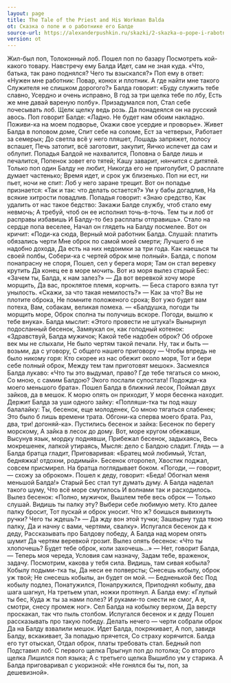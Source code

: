 ```yaml
---
layout: page
title: The Tale of the Priest and His Workman Balda
ot: Сказка о попе и о работнике его Балде
source-url: https://alexanderpushkin.ru/skazki/2-skazka-o-pope-i-rabotnike-ego-balde.html
version: ot
---
```


Жил-был поп,
Толоконный лоб.
Пошел поп по базару
Посмотреть кой-какого товару.
Навстречу ему Балда
Идет, сам не зная куда.
«Что, батька, так рано поднялся?
Чего ты взыскался?»
Поп ему в ответ: «Нужен мне работник:
Повар, конюх и плотник.
А где найти мне такого
Служителя не слишком дорогого?»
Балда говорит: «Буду служить тебе славно,
Усердно и очень исправно,
В год за три щелка тебе по лбу,
Есть же мне давай вареную полбу».
Призадумался поп,
Стал себе почесывать лоб.
Щелк щелку ведь розь.
Да понадеялся он на русский авось.
Поп говорит Балде: «Ладно.
Не будет нам обоим накладно.
Поживи-ка на моем подворье,
Окажи свое усердие и проворье».
Живет Балда в поповом доме,
Спит себе на соломе,
Ест за четверых,
Работает за семерых;
До светла всё у него пляшет,
Лошадь запряжет, полосу вспашет,
Печь затопит, всё заготовит, закупит,
Яичко испечет да сам и облупит.
Попадья Балдой не нахвалится,
Поповна о Балде лишь и печалится,
Попенок зовет его тятей;
Кашу заварит, нянчится с дитятей.
Только поп один Балду не любит,
Никогда его не приголубит,
О расплате думает частенько;
Время идет, и срок уж близенько.
Поп ни ест, ни пьет, ночи не спит:
Лоб у него заране трещит.
Вот он попадье признается:
«Так и так: что делать остается?»
Ум у бабы догадлив,
На всякие хитрости повадлив.
Попадья говорит: «Знаю средство,
Как удалить от нас такое бедство:
Закажи Балде службу, чтоб стало ему невмочь;
А требуй, чтоб он ее исполнил точь-в-точь.
Тем ты и лоб от расправы избавишь
И Балду-то без расплаты отправишь».
Стало на сердце попа веселее,
Начал он глядеть на Балду посмелее. 
Вот он кричит: «Поди-ка сюда,
Верный мой работник Балда.
Слушай: платить обязались черти
Мне оброк по самой моей смерти;
Лучшего б не надобно дохода,
Да есть на них недоимки за три года.
Как наешься ты своей полбы,
Собери-ка с чертей оброк мне полный».
Балда, с попом понапрасну не споря,
Пошел, сел у берега моря;
Там он стал веревку крутить
Да конец ее в море мочить.
Вот из моря вылез старый Бес:
«Зачем ты, Балда, к нам залез?»
— Да вот веревкой хочу море морщить,
Да вас, проклятое племя, корчить. —
Беса старого взяла тут унылость.
«Скажи, за что такая немилость?»
— Как за что? Вы не плотите оброка,
Не помните положеного срока;
Вот ужо будет вам потеха,
Вам, собакам, великая помеха. —
«Балдушка, погоди ты морщить море,
Оброк сполна ты получишь вскоре.
Погоди, вышлю к тебе внука».
Балда мыслит: «Этого провести не штука!»
Вынырнул подосланный бесенок,
Замяукал он, как голодный котенок:
«Здравствуй, Балда мужичок;
Какой тебе надобен оброк?
Об оброке век мы не слыхали,
Не было чертям такой печали.
Ну, так и быть — возьми, да с уговору,
С общего нашего приговору —
Чтобы впредь не было никому горя:
Кто скорее из нас обежит около моря,
Тот и бери себе полный оброк,
Между тем там приготовят мешок».
Засмеялся Балда лукаво:
«Что ты это выдумал, право?
Где тебе тягаться со мною,
Со мною, с самим Балдою?
Экого послали супостата!
Подожди-ка моего меньшого брата».
Пошел Балда в ближний лесок,
Поймал двух зайков, да в мешок.
К морю опять он приходит,
У моря бесенка находит.
Держит Балда за уши одного зайку:
«Попляши-тка ты под нашу балалайку:
Ты, бесенок, еще молоденек,
Со мною тягаться слабенек;
Это было б лишь времени трата.
Обгони-ка сперва моего брата.
Раз, два, три! догоняй-ка».
Пустились бесенок и зайка:
Бесенок по берегу морскому,
А зайка в лесок до дому.
Вот, море кругом обежавши,
Высунув язык, мордку поднявши,
Прибежал бесенок, задыхаясь,
Весь мокрешенек, лапкой утираясь,
Мысля: дело с Балдою сладит.
Глядь — а Балда братца гладит,
Приговаривая: «Братец мой любимый,
Устал, бедняжка! отдохни, родимый».
Бесенок оторопел,
Хвостик поджал, совсем присмирел.
На братца поглядывает боком.
«Погоди, — говорит, — схожу за оброком».
Пошел к деду, говорит: «Беда!
Обогнал меня меньшой Балда!»
Старый Бес стал тут думать думу.
А Балда наделал такого шуму,
Что всё море смутилось
И волнами так и расходилось.
Вылез бесенок: «Полно, мужичок,
Вышлем тебе весь оброк —
Только слушай. Видишь ты палку эту?
Выбери себе любимую мету.
Кто далее палку бросит,
Тот пускай и оброк уносит.
Что ж? боишься вывихнуть ручки?
Чего ты ждешь?» — Да жду вон этой тучки;
Зашвырну туда твою палку,
Да и начну с вами, чертями, свалку».
Испугался бесенок да к деду,
Рассказывать про Балдову победу,
А Балда над морем опять шумит
Да чертям веревкой грозит.
Вылез опять бесенок: «Что ты хлопочешь?
Будет тебе оброк, коли захочешь...»
— Нет, говорит Балда, —
Теперь моя череда,
Условия сам назначу,
Задам тебе, враженок, задачу.
Посмотрим, какова у тебя сила.
Видишь, там сивая кобыла?
Кобылу подыми-тка ты,
Да неси ее полверсты;
Снесешь кобылу, оброк уж твой;
Не снесешь кобылы, ан будет он мой. —
Бедненькой бес
Под кобылу подлез,
Понатужился,
Понапружился,
Приподнял кобылу, два шага шагнул,
На третьем упал, ножки протянул.
А Балда ему: «Глупый ты бес,
Куда ж ты за нами полез?
И руками-то снести не смог,
А я, смотри, снесу промеж ног».
Сел Балда на кобылку верхом,
Да версту проскакал, так что пыль столбом.
Испугался бесенок и к деду
Пошел рассказывать про такую победу.
Делать нечего — черти собрали оброк
Да на Балду взвалили мешок.
Идет Балда, покрякивает,
А поп, завидя Балду, вскакивает,
За попадью прячется,
Со страху корячится.
Балда его тут отыскал,
Отдал оброк, платы требовать стал.
Бедный поп
Подставил лоб:
С первого щелка
Прыгнул поп до потолка;
Со второго щелка
Лишился поп языка;
А с третьего щелка
Вышибло ум у старика.
А Балда приговаривал с укоризной:
«Не гонялся бы ты, поп, за дешевизной».